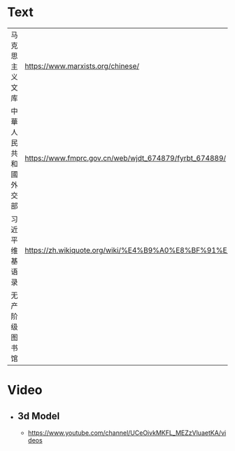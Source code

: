 # Text
|||
|:-|:-|
|马克思主义文库|https://www.marxists.org/chinese/|
|中華人民共和國外交部|https://www.fmprc.gov.cn/web/wjdt_674879/fyrbt_674889/|
|习近平维基语录|https://zh.wikiquote.org/wiki/%E4%B9%A0%E8%BF%91%E5%B9%B3|
|无产阶级图书馆||

# Video
- ## 3d Model
  - https://www.youtube.com/channel/UCeOivkMKFL_MEZzVluaetKA/videos
